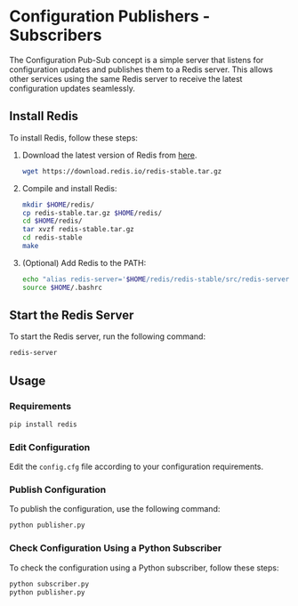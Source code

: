 
# Configuration Publishers - Subscribers

The Configuration Pub-Sub concept is a simple server that listens for configuration updates and publishes them to a Redis server. This allows other services using the same Redis server to receive the latest configuration updates seamlessly.



## Install Redis

To install Redis, follow these steps:

1. Download the latest version of Redis from [here](https://download.redis.io/redis-stable.tar.gz).

    ```bash
    wget https://download.redis.io/redis-stable.tar.gz
    ```

2. Compile and install Redis:

    ```bash
    mkdir $HOME/redis/
    cp redis-stable.tar.gz $HOME/redis/
    cd $HOME/redis/
    tar xvzf redis-stable.tar.gz
    cd redis-stable
    make
    ```

3. (Optional) Add Redis to the PATH:

    ```bash
    echo "alias redis-server='$HOME/redis/redis-stable/src/redis-server'" >> $HOME/.bashrc
    source $HOME/.bashrc
    ```

## Start the Redis Server

To start the Redis server, run the following command:

```bash
redis-server
```

## Usage

### Requirements

```bash
pip install redis
```

### Edit Configuration

Edit the `config.cfg` file according to your configuration requirements.

### Publish Configuration

To publish the configuration, use the following command:

```bash
python publisher.py
```

### Check Configuration Using a Python Subscriber

To check the configuration using a Python subscriber, follow these steps:

```bash
python subscriber.py
python publisher.py
```